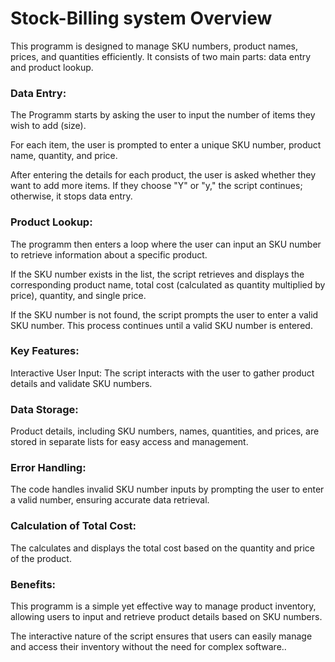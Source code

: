 

# Stock-Billing system Overview
This programm is designed to manage SKU numbers, product names, prices, and quantities efficiently. It consists of two main parts: data entry and product lookup.

### Data Entry:

The Programm starts by asking the user to input the number of items they wish to add (size).

For each item, the user is prompted to enter a unique SKU number, product name, quantity, and price.

After entering the details for each product, the user is asked whether they want to add more items. If they choose "Y" or "y," the script continues; otherwise, 
it stops data entry.

### Product Lookup:

The programm then enters a loop where the user can input an SKU number to retrieve information about a specific product.

If the SKU number exists in the list, the script retrieves and displays the corresponding product name, total cost (calculated as quantity multiplied by price), quantity, and single price.

If the SKU number is not found, the script prompts the user to enter a valid SKU number. This process continues until a valid SKU number is entered.

### Key Features:
Interactive User Input: The script interacts with the user to gather product details and validate SKU numbers.

### Data Storage: 
Product details, including SKU numbers, names, quantities, and prices, are stored in separate lists for easy access and management.

### Error Handling:
The code handles invalid SKU number inputs by prompting the user to enter a valid number, ensuring accurate data retrieval.

### Calculation of Total Cost:
The  calculates and displays the total cost based on the quantity and price of the product.

### Benefits:
This programm is a simple yet effective way to manage product inventory, allowing users to input and retrieve product details based on SKU numbers.

The interactive nature of the script ensures that users can easily manage and access their inventory without the need for complex software..

